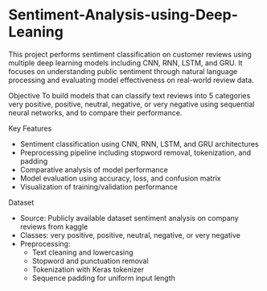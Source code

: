 # Sentiment-Analysis-using-Deep-Leaning

This project performs sentiment classification on customer reviews using multiple deep learning models including CNN, RNN, LSTM, and GRU. It focuses on understanding public sentiment through natural language processing and evaluating model effectiveness on real-world review data.

Objective
To build models that can classify text reviews into 5 categories very positive, positive, neutral, negative, or very negative using sequential neural networks, and to compare their performance.

Key Features
- Sentiment classification using CNN, RNN, LSTM, and GRU architectures
- Preprocessing pipeline including stopword removal, tokenization, and padding
- Comparative analysis of model performance
- Model evaluation using accuracy, loss, and confusion matrix
- Visualization of training/validation performance

Dataset
- Source: Publicly available dataset sentiment analysis on company reviews from kaggle
- Classes: very positive, positive, neutral, negative, or very negative
- Preprocessing:
  - Text cleaning and lowercasing
  - Stopword and punctuation removal
  - Tokenization with Keras tokenizer
  - Sequence padding for uniform input length
